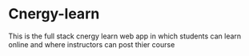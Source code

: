 # Cnergy-learn
This is the full stack cnergy learn web app in which students can learn online and where instructors can post thier course
